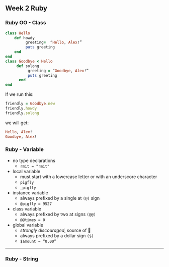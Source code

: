 ## Week 2 Ruby

### Ruby OO - Class
```ruby
class Hello
    def howdy
         greeting=  “Hello, Alex!”
         puts greeting
    end
end
class Goodbye < Hello
     def solong
          greeting = “Goodbye, Alex!”
          puts greeting
      end
end
```

If we run this:

```ruby
friendly = Goodbye.new
friendly.howdy
friendly.solong
```

we will get:

```ruby
Hello, Alex!
Goodbye, Alex!
```

### Ruby - Variable
- no type declarations
    - `rmit = "rmit"`
- local variable
    - must start with a lowercase letter or with an underscore character
    - `pigfly`
    - `_pigfly`
- instance variable
    - always prefixed by a single at `(@)` sign   
    - `@pigfly = 9527`
- class variable
    - always prefixed by two at signs `(@@)`
    - `@@times = 0`
- global variable
    - *strongly discouraged*, source of 🐞
    - always prefixed by a dollar sign `($)`
    - `$amount = “0.00”`

---

### Ruby - String


